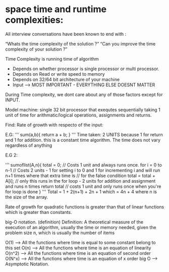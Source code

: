# space time and runtime complexities:

All interview conversations have been known to end with :

“Whats the time complexity of the solution ?”
“Can you improve the time complexity of your solution ?”

Time Complexity is running time of algorithm
- Depends on whether processor is single processor or multi processor.
- Depends on Read or write speed to memory
- Depends on 32/64 bit architecture of your machine
- Input --> MOST IMPORTANT - EVERYTHING ELSE DOESNT MATTER

During Time complexity, we dont care about any of those factors except for INPUT.

Model machine: single 32 bit processor that exequtes sequentially taking 1 unit of time for arithmatic/logical operations, assignments and returns.

Find: Rate of growth with respecto of the input:

E.G:
'''
sum(a,b){
return a + b;
}
'''
Time taken: 2 UNITS because 1 for return and 1 for addition.
this is a constant time algorithm. The time does not vary regardless of anything

E.G 2:

'''
sumoflist(A,n){
total = 0;            // Costs 1 unit and always runs once.
for i = 0 to n-1      // Costs 2 units - 1 for setting i to 0 and 1 for incrementing i and will run n+1 times where that extra time is                         // for the false condition
total = total + A[i]; // only this runs in the for loop - 2 units for addition and assignment and runs n times
return total          // costs 1 unit and only runs once when you're for loop is done
}
'''
Total = 1 + 2(n+1) + 2n + 1
which = 4n + 4 where n is the size of the array.

Rate of growth for quadratic functions is greater than that of linear functions which is greater than constants.

big-O notation. (definition) Definition: A theoretical measure of the execution of an algorithm, usually the time or memory needed, given the problem size n, which is usually the number of items

O(1) --> All the functions where time is equal to some constant belong to this set
O(n) --> All the functions where time is an equation of linearity
O(n^2) -->  All the functions where time is an equation of second order
O(N^x) --> All the functions where time is an equation of x order
big O --> Asymptotic Notation.


